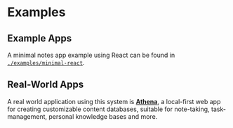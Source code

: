 # Examples

## Example Apps
A minimal notes app example using React can be found in [`./examples/minimal-react`](../projects/examples/minimal-react).

## Real-World Apps
A real world application using this system is **[Athena](https://github.com/ben-ryder/athena)**,
a local-first web app for creating customizable content databases, suitable for note-taking, task-management, personal knowledge bases and more. 
